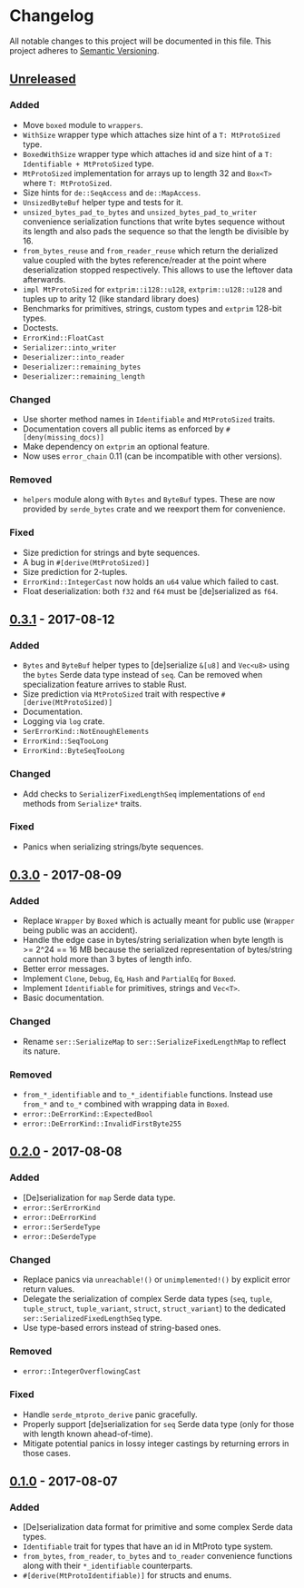 # Changelog

All notable changes to this project will be documented in this file.
This project adheres to [Semantic Versioning](http://semver.org/).


## [Unreleased]

### Added

- Move `boxed` module to `wrappers`.
- `WithSize` wrapper type which attaches size hint of a `T: MtProtoSized` type.
- `BoxedWithSize` wrapper type which attaches id and size hint of a `T: Identifiable + MtProtoSized` type.
- `MtProtoSized` implementation for arrays up to length 32 and `Box<T>` where `T: MtProtoSized`.
- Size hints for `de::SeqAccess` and `de::MapAccess`.
- `UnsizedByteBuf` helper type and tests for it.
- `unsized_bytes_pad_to_bytes` and `unsized_bytes_pad_to_writer` convenience serialization functions that write bytes sequence without its length and also pads the sequence so that the length be divisible by 16.
- `from_bytes_reuse` and `from_reader_reuse` which return the derialized value coupled with the bytes reference/reader at the point where deserialization stopped respectively. This allows to use the leftover data afterwards.
- `impl MtProtoSized` for `extprim::i128::u128`, `extprim::u128::u128` and tuples up to arity 12 (like standard library does)
- Benchmarks for primitives, strings, custom types and `extprim` 128-bit types.
- Doctests.
- `ErrorKind::FloatCast`
- `Serializer::into_writer`
- `Deserializer::into_reader`
- `Deserializer::remaining_bytes`
- `Deserializer::remaining_length`

### Changed

- Use shorter method names in `Identifiable` and `MtProtoSized` traits.
- Documentation covers all public items as enforced by `#[deny(missing_docs)]`
- Make dependency on `extprim` an optional feature.
- Now uses `error_chain` 0.11 (can be incompatible with other versions).

### Removed

- `helpers` module along with `Bytes` and `ByteBuf` types. These are now provided by `serde_bytes` crate and we reexport them for convenience.

### Fixed

- Size prediction for strings and byte sequences.
- A bug in `#[derive(MtProtoSized)]`
- Size prediction for 2-tuples.
- `ErrorKind::IntegerCast` now holds an `u64` value which failed to cast.
- Float deserialization: both `f32` and `f64` must be [de]serialized as `f64`.


## [0.3.1] - 2017-08-12

### Added

- `Bytes` and `ByteBuf` helper types to [de]serialize `&[u8]` and `Vec<u8>` using the `bytes` Serde data type instead of `seq`. Can be removed when specialization feature arrives to stable Rust.
- Size prediction via `MtProtoSized` trait with respective `#[derive(MtProtoSized)]`
- Documentation.
- Logging via `log` crate.
- `SerErrorKind::NotEnoughElements`
- `ErrorKind::SeqTooLong`
- `ErrorKind::ByteSeqTooLong`

### Changed

- Add checks to `SerializerFixedLengthSeq` implementations of `end` methods from `Serialize*` traits.

### Fixed

- Panics when serializing strings/byte sequences.


## [0.3.0] - 2017-08-09

### Added

- Replace `Wrapper` by `Boxed` which is actually meant for public use (`Wrapper` being public was an accident).
- Handle the edge case in bytes/string serialization when byte length is >= 2^24 == 16 MB because the serialized representation of bytes/string cannot hold more than 3 bytes of length info.
- Better error messages.
- Implement `Clone`, `Debug`, `Eq`, `Hash` and `PartialEq` for `Boxed`.
- Implement `Identifiable` for primitives, strings and `Vec<T>`.
- Basic documentation.

### Changed

- Rename `ser::SerializeMap` to `ser::SerializeFixedLengthMap` to reflect its nature.

### Removed

- `from_*_identifiable` and `to_*_identifiable` functions. Instead use `from_*` and `to_*` combined with wrapping data in `Boxed`.
- `error::DeErrorKind::ExpectedBool`
- `error::DeErrorKind::InvalidFirstByte255`


## [0.2.0] - 2017-08-08

### Added

- [De]serialization for `map` Serde data type.
- `error::SerErrorKind`
- `error::DeErrorKind`
- `error::SerSerdeType`
- `error::DeSerdeType`

### Changed

- Replace panics via `unreachable!()` or `unimplemented!()` by explicit error return values.
- Delegate the serialization of complex Serde data types (`seq`, `tuple`, `tuple_struct`, `tuple_variant`, `struct`, `struct_variant`) to the dedicated `ser::SerializedFixedLengthSeq` type.
- Use type-based errors instead of string-based ones.

### Removed

- `error::IntegerOverflowingCast`

### Fixed

- Handle `serde_mtproto_derive` panic gracefully.
- Properly support [de]serialization for `seq` Serde data type (only for those with length known ahead-of-time).
- Mitigate potential panics in lossy integer castings by returning errors in those cases.


## [0.1.0] - 2017-08-07

### Added

- [De]serialization data format for primitive and some complex Serde data types.
- `Identifiable` trait for types that have an id in MtProto type system.
- `from_bytes`, `from_reader`, `to_bytes` and `to_reader` convenience functions along with their `*_identifiable` counterparts.
- `#[derive(MtProtoIdentifiable)]` for structs and enums.


[Unreleased]: https://github.com/hcpl/serde_mtproto/compare/v0.3.1...HEAD
[0.3.1]: https://github.com/hcpl/serde_mtproto/compare/v0.3.0...v0.3.1
[0.3.0]: https://github.com/hcpl/serde_mtproto/compare/v0.2.0...v0.3.0
[0.2.0]: https://github.com/hcpl/serde_mtproto/compare/v0.1.0...v0.2.0
[0.1.0]: https://github.com/hcpl/serde_mtproto/tree/v0.1.0
